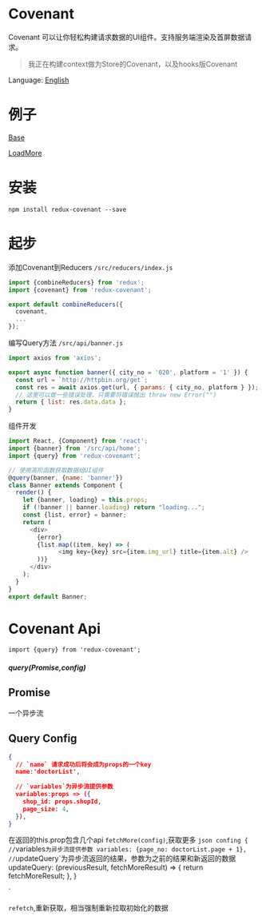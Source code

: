 # Covenant
Covenant 可以让你轻松构建请求数据的UI组件。支持服务端渲染及首屏数据请求。

> 我正在构建context做为Store的Covenant，以及hooks版Covenant

Language: [English](README_EN.md)

# 例子
[Base](https://codesandbox.io/s/vjp3xzv27)

[LoadMore](https://codesandbox.io/s/7zn7m37911)


# 安装
```
npm install redux-covenant --save
```
# 起步

添加Covenant到Reducers `/src/reducers/index.js`
```javascript
import {combineReducers} from 'redux';
import {covenant} from 'redux-covenant';

export default combineReducers({
  covenant,
  ...
});

```


编写Query方法 `/src/api/banner.js`
```javascript
import axios from 'axios';

export async function banner({ city_no = '020', platform = '1' }) {
  const url = `http://httpbin.org/get`;
  const res = await axios.get(url, { params: { city_no, platform } });
  // 这里可以做一些错误处理，只需要将错误抛出 throw new Error("")
  return { list: res.data.data };
}
```


组件开发
```javascript
import React, {Component} from 'react';
import {banner} from '/src/api/home';
import {query} from 'redux-covenant';

// 使用高阶函数获取数据给UI组件
@query(banner, {name: 'banner'})
class Banner extends Component {
  render() {
    let {banner, loading} = this.props;
    if (!banner || banner.loading) return "loading...";
    const {list, error} = banner;
    return (
      <div>
        {error}
        {list.map((item, key) => (
              <img key={key} src={item.img_url} title={item.alt} />
        ))}
      </div>
    );
  }
}
export default Banner;
```
# Covenant Api
`import {query} from 'redux-covenant';`
##### query(Promise,config)

## Promise
一个异步流

## Query Config

```json
{
  // `name` 请求成功后将会成为props的一个key
  name:'doctorList',
  
  // `variables`为异步流提供参数
  variables:props => ({
    shop_id: props.shopId,
    page_size: 4,
  }),
}

```

在返回的this.prop包含几个api
`fetchMore(config)`,获取更多
`json
confing
{
  //`variables`为异步流提供参数
variables: {page_no: doctorList.page + 1},
//`updateQuery`为异步流返回的结果，参数为之前的结果和新返回的数据
updateQuery: (previousResult, fetchMoreResult) => {
      return fetchMoreResult;
},
}

`

`refetch`,重新获取，相当强制重新拉取初始化的数据